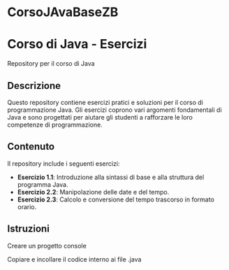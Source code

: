 # CorsoJAvaBaseZB
# Corso di Java - Esercizi

Repository per il corso di Java

## Descrizione

Questo repository contiene esercizi pratici e soluzioni per il corso di programmazione Java. Gli esercizi coprono vari argomenti fondamentali di Java e sono progettati per aiutare gli studenti a rafforzare le loro competenze di programmazione.

## Contenuto

Il repository include i seguenti esercizi:

- **Esercizio 1.1**: Introduzione alla sintassi di base e alla struttura del programma Java.
- **Esercizio 2.2**: Manipolazione delle date e del tempo.
- **Esercizio 2.3**: Calcolo e conversione del tempo trascorso in formato orario.

## Istruzioni

Creare un progetto console 

Copiare e incollare il codice interno ai file <nome>.java

